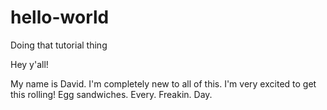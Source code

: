 # hello-world
Doing that tutorial thing

Hey y'all!

My name is David. I'm completely new to all of this. I'm very excited to get this rolling!
Egg sandwiches. Every. Freakin. Day.
